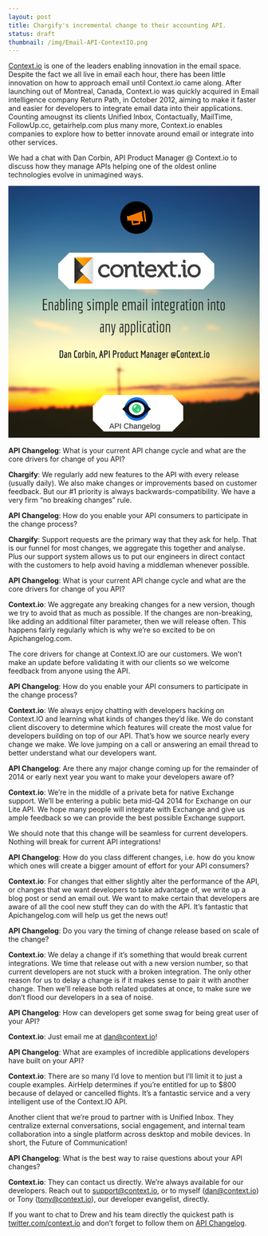```yaml
---
layout: post
title: Chargify's incremental change to their accounting API.
status: draft
thumbnail: /img/Email-API-ContextIO.png
---
```


[Context.io](https://www.context.io "Context.io") is one of the leaders enabling innovation in the email space. Despite the fact we all live in email each hour, there has been little innovation on how to approach email until Context.io came along. After launching out of Montreal, Canada, Context.io was quickly acquired in Email intelligence company Return Path, in October 2012, aiming to make it faster and easier for developers to integrate email data into their applications. Counting amougnst its clients Unified Inbox, Contactually, MailTime, FollowUp.cc, getairhelp.com plus many more, Context.io enables companies to explore how to better innovate around email or integrate into other services. 

We had a chat with Dan Corbin, API Product Manager @ Context.io to discuss how they manage APIs helping one of the oldest online technologies evolve in unimagined ways. 

![](/img/Email-API-ContextIO.png)


**API Changelog**: What is your current API change cycle and what are the core drivers for change of you API?

**Chargify**: We regularly add new features to the API with every release (usually daily). We also make changes or improvements based on customer feedback. But our #1 priority is always backwards-compatibility.  We have a very firm “no breaking changes” rule.


**API Changelog**: How do you enable your API consumers to participate in the change process?

**Chargify**: Support requests are the primary way that they ask for help.  That is our funnel for most changes, we aggregate this together and analyse. Plus our support system allows us to put our engineers in direct contact with the customers to help avoid having a middleman whenever possible.


**API Changelog**: What is your current API change cycle and what are the core drivers for change of you API?

**Context.io**: We aggregate any breaking changes for a new version, though we try to avoid that as much as possible. If the changes are non-breaking, like adding an additional filter parameter, then we will release often. This happens fairly regularly which is why we’re so excited to be on Apichangelog.com. 

The core drivers for change at Context.IO are our customers. We won’t make an update before validating it with our clients so we welcome feedback from anyone using the API. 


**API Changelog**: How do you enable your API consumers to participate in the change process?

**Context.io**: We always enjoy chatting with developers hacking on Context.IO and learning what kinds of changes they’d like. We do constant client discovery to determine which features will create the most value for developers building on top of our API. That’s how we source nearly every change we make. We love jumping on a call or answering an email thread to better understand what our developers want.


**API Changelog**: Are there any major change coming up for the remainder of 2014 or early next year you want to make your developers aware of?

**Context.io**: We’re in the middle of a private beta for native Exchange support. We’ll be entering a public beta mid-Q4 2014 for Exchange on our Lite API. We hope many people will integrate with Exchange and give us ample feedback so we can provide the best possible Exchange support.

We should note that this change will be seamless for current developers. Nothing will break for current API integrations!


**API Changelog**: How do you class different changes, i.e. how do you know which ones will create a bigger amount of effort for your API consumers?

**Context.io**: For changes that either slightly alter the performance of the API, or changes that we want developers to take advantage of, we write up a blog post or send an email out. We want to make certain that developers are aware of all the cool new stuff they can do with the API. It’s fantastic that Apichangelog.com will help us get the news out!


**API Changelog**: Do you vary the timing of change release based on scale of the change?

**Context.io**: We delay a change if it’s something that would break current integrations. We time that release out with a new version number, so that current developers are not stuck with a broken integration. The only other reason for us to delay a change is if it makes sense to pair it with another change. Then we’ll release both related updates at once, to make sure we don’t flood our developers in a sea of noise.


**API Changelog**: How can developers get some swag for being great user of your API?

**Context.io**: Just email me at dan@context.io!


**API Changelog**: What are examples of incredible applications developers have built on your API?

**Context.io**: There are so many I’d love to mention but I’ll limit it to just a couple examples. AirHelp determines if you’re entitled for up to $800 because of delayed or cancelled flights. It’s a fantastic service and a very intelligent use of the Context.IO API. 

Another client that we’re proud to partner with is Unified Inbox. They centralize external conversations, social engagement, and internal team collaboration into a single platform across desktop and mobile devices. In short, the Future of Communication! 


**API Changelog**: What is the best way to raise questions about your API changes?

**Context.io**: They can contact us directly. We’re always available for our developers. Reach out to support@context.io, or to myself (dan@context.io) or Tony (tony@context.io), our developer evangelist, directly. 


If you want to chat to Drew and his team directly the quickest path is [twitter.com/context.io](http://www.twitter.com/contextio "Context.io on Twitter") and don’t forget to follow them on [API Changelog](https://www.apichangelog.com/api/contextio "Context.io On API Changelog"). 

